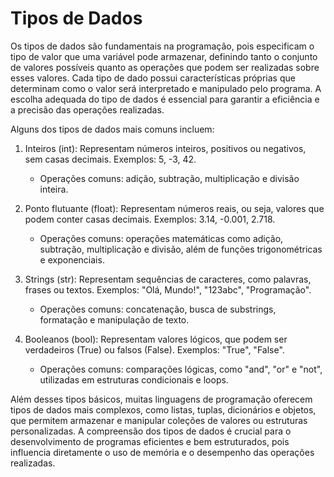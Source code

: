 # Tipos de Dados

Os tipos de dados são fundamentais na programação, pois especificam o tipo de valor que uma variável pode armazenar, definindo tanto o conjunto de valores possíveis quanto as operações que podem ser realizadas sobre esses valores. Cada tipo de dado possui características próprias que determinam como o valor será interpretado e manipulado pelo programa. A escolha adequada do tipo de dados é essencial para garantir a eficiência e a precisão das operações realizadas.

Alguns dos tipos de dados mais comuns incluem:

1.  Inteiros (int):
    Representam números inteiros, positivos ou negativos, sem casas decimais. Exemplos: 5, -3, 42.  
    - Operações comuns: adição, subtração, multiplicação e divisão inteira.

2.  Ponto flutuante (float):
    Representam números reais, ou seja, valores que podem conter casas decimais. Exemplos: 3.14, -0.001, 2.718.  
    - Operações comuns: operações matemáticas como adição, subtração, multiplicação e divisão, além de funções trigonométricas e exponenciais.

3.  Strings (str):
    Representam sequências de caracteres, como palavras, frases ou textos. Exemplos: "Olá, Mundo!", "123abc", "Programação".  
    - Operações comuns: concatenação, busca de substrings, formatação e manipulação de texto.

4.  Booleanos (bool):
    Representam valores lógicos, que podem ser verdadeiros (True) ou falsos (False). Exemplos: "True", "False".  
    - Operações comuns: comparações lógicas, como "and", "or" e "not", utilizadas em estruturas condicionais e loops.

Além desses tipos básicos, muitas linguagens de programação oferecem tipos de dados mais complexos, como listas, tuplas, dicionários e objetos, que permitem armazenar e manipular coleções de valores ou estruturas personalizadas. A compreensão dos tipos de dados é crucial para o desenvolvimento de programas eficientes e bem estruturados, pois influencia diretamente o uso de memória e o desempenho das operações realizadas.